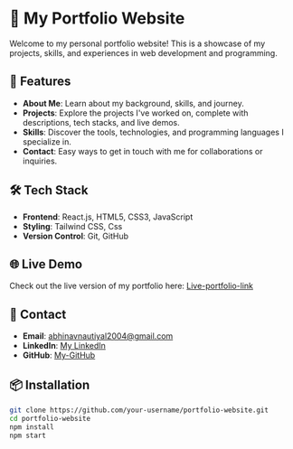 # 💼 My Portfolio Website

Welcome to my personal portfolio website! This is a showcase of my projects, skills, and experiences in web development and programming.

## 🚀 Features

- **About Me**: Learn about my background, skills, and journey.
- **Projects**: Explore the projects I've worked on, complete with descriptions, tech stacks, and live demos.
- **Skills**: Discover the tools, technologies, and programming languages I specialize in.
- **Contact**: Easy ways to get in touch with me for collaborations or inquiries.

## 🛠️ Tech Stack

- **Frontend**: React.js, HTML5, CSS3, JavaScript
- **Styling**: Tailwind CSS, Css
- **Version Control**: Git, GitHub


## 🌐 Live Demo

Check out the live version of my portfolio here: [Live-portfolio-link](https://your-portfolio-link.com)

## 📧 Contact

- **Email**: abhinavnautiyal2004@gmail.com
- **LinkedIn**: [My LinkedIn](https://www.linkedin.com/in/abhinav-nautiyal-264828248/)
- **GitHub**: [My-GitHub](https://github.com/AbhinavNauti-yl)



## 📦 Installation

```bash
git clone https://github.com/your-username/portfolio-website.git
cd portfolio-website
npm install
npm start
